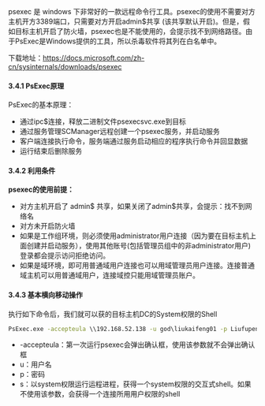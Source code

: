 psexec 是 windows 下非常好的一款远程命令行工具。psexec的使用不需要对方主机开方3389端口，只需要对方开启admin$共享 (该共享默认开启)。但是，假如目标主机开启了防火墙，psexec也是不能使用的，会提示找不到网络路径。由于PsExec是Windows提供的工具，所以杀毒软件将其列在白名单中。

下载地址：https://docs.microsoft.com/zh-cn/sysinternals/downloads/psexec

#### **3.4.1 PsExec原理**

PsExec的基本原理：

- 通过ipc$连接，释放二进制文件psexecsvc.exe到目标
- 通过服务管理SCManager远程创建一个psexec服务，并启动服务
- 客户端连接执行命令，服务端通过服务启动相应的程序执行命令并回显数据
- 运行结束后删除服务

#### 3.4.2 利用条件

**psexec的使用前提：**

- 对方主机开启了 admin$ 共享，如果关闭了admin$共享，会提示：找不到网络名
- 对方未开启防火墙
- 如果是工作组环境，则必须使用administrator用户连接（因为要在目标主机上面创建并启动服务），使用其他账号(包括管理员组中的非administrator用户)登录都会提示访问拒绝访问。
- 如果是域环境，即可用普通域用户连接也可以用域管理员用户连接。连接普通域主机可以用普通域用户，连接域控只能用域管理员账户。

#### 3.4.3 基本横向移动操作

执行如下命令后，我们就可以获的目标主机DC的System权限的Shell

```cmd
PsExec.exe -accepteula \\192.168.52.138 -u god\liukaifeng01 -p Liufupeng123 -s cmd.exe

```

- -accepteula：第一次运行psexec会弹出确认框，使用该参数就不会弹出确认框
- u：用户名
- p：密码
- s：以system权限运行运程进程，获得一个system权限的交互式shell。如果不使用该参数，会获得一个连接所用用户权限的shell